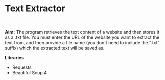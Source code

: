 <h1>Text Extractor</h1><br>
<p><strong>Aim:</strong> The program retrieves the text content of a website and then stores it as a .txt file. You must enter the URL of the website you want to extract the text from, and then provide a file name (you don't need to include the ".txt" suffix) which the extracted text will be saved as.</p>
<strong>Libraries</strong>
<ul>
  <li>Requests</li>
  <li>Beautiful Soup 4</li>
